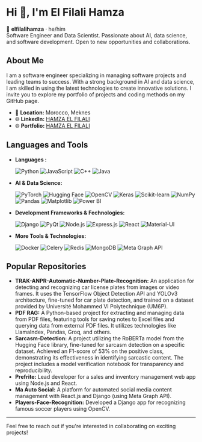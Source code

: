 # Hi 👋, I'm El Filali Hamza

🌟 **elfilalihamza** · he/him  
Software Engineer and Data Scientist. Passionate about AI, data science, and software development. Open to new opportunities and collaborations.

## About Me

I am a software engineer specializing in managing software projects and leading teams to success. With a strong background in AI and data science, I am skilled in using the latest technologies to create innovative solutions. I invite you to explore my portfolio of projects and coding methods on my GitHub page.

- 📍 **Location:** Morocco, Meknes
- 🌐 **LinkedIn:** [HAMZA EL FILALI](https://www.linkedin.com/in/hamza-el-filali-ma)
- 🌐 **Portfolio:** [HAMZA EL FILALI](https://elfilalihamza.netlify.app/)

## Languages and Tools

- **Languages :**

  ![Python](https://img.shields.io/badge/Python-3776AB?style=for-the-badge&logo=python&logoColor=white)
  ![JavaScript](https://img.shields.io/badge/JavaScript-F7DF1E?style=for-the-badge&logo=javascript&logoColor=black)
  ![C++](https://img.shields.io/badge/C%2B%2B-00599C?style=for-the-badge&logo=c%2B%2B&logoColor=white)
  ![Java](https://img.shields.io/badge/Java-007396?style=for-the-badge&logo=java&logoColor=white)
  
- **AI & Data Science:**

  ![PyTorch](https://img.shields.io/badge/PyTorch-EE4C2C?style=for-the-badge&logo=pytorch&logoColor=white)
  ![Hugging Face](https://img.shields.io/badge/Hugging%20Face-FFAE00?style=for-the-badge&logo=huggingface&logoColor=black)
  ![OpenCV](https://img.shields.io/badge/OpenCV-5C3EE8?style=for-the-badge&logo=opencv&logoColor=white)
  ![Keras](https://img.shields.io/badge/Keras-D00000?style=for-the-badge&logo=keras&logoColor=white)
  ![Scikit-learn](https://img.shields.io/badge/Scikit--learn-F7931E?style=for-the-badge&logo=scikit-learn&logoColor=white)
  ![NumPy](https://img.shields.io/badge/NumPy-013243?style=for-the-badge&logo=numpy&logoColor=white)
  ![Pandas](https://img.shields.io/badge/Pandas-150458?style=for-the-badge&logo=pandas&logoColor=white)
  ![Matplotlib](https://img.shields.io/badge/Matplotlib-11557C?style=for-the-badge&logo=matplotlib&logoColor=white)
  ![Power BI](https://img.shields.io/badge/Power%20BI-F2C811?style=for-the-badge&logo=powerbi&logoColor=black)

- **Development Frameworks & Fechnologies:**

  ![Django](https://img.shields.io/badge/Django-092E20?style=for-the-badge&logo=django&logoColor=white)
  ![PyQt](https://img.shields.io/badge/PyQt-41CD52?style=for-the-badge&logo=qt&logoColor=white)
  ![Node.js](https://img.shields.io/badge/Node.js-339933?style=for-the-badge&logo=nodedotjs&logoColor=white)
  ![Express.js](https://img.shields.io/badge/Express.js-000000?style=for-the-badge&logo=express&logoColor=white)
  ![React](https://img.shields.io/badge/React-20232A?style=for-the-badge&logo=react&logoColor=61DAFB)
  ![Material-UI](https://img.shields.io/badge/Material--UI-0081CB?style=for-the-badge&logo=mui&logoColor=white)

- **More Tools & Technologies:**

  ![Docker](https://img.shields.io/badge/Docker-2496ED?style=for-the-badge&logo=docker&logoColor=white)
  ![Celery](https://img.shields.io/badge/Celery-37814A?style=for-the-badge&logo=celery&logoColor=white)
  ![Redis](https://img.shields.io/badge/Redis-DC382D?style=for-the-badge&logo=redis&logoColor=white)
  ![MongoDB](https://img.shields.io/badge/MongoDB-47A248?style=for-the-badge&logo=mongodb&logoColor=white)
  ![Meta Graph API](https://img.shields.io/badge/Meta%20Graph%20API-1877F2?style=for-the-badge&logo=meta&logoColor=white)

  
## Popular Repositories

- **TRAK-ANPR-Automatic-Number-Plate-Recognition:** An application for detecting and recognizing car license plates from images or video frames. 
It uses the TensorFlow Object Detection API and YOLOv3 architecture, fine-tuned for car plate detection, and trained on a dataset provided by Université Mohammed VI Polytechnique (UM6P).
- **PDF RAG:** A Python-based project for extracting and managing data from PDF files, featuring tools for saving notes to Excel files and querying data from external PDF files. It utilizes technologies like LlamaIndex, Pandas, Groq, and others.
- **Sarcasm-Detection:** A project utilizing the RoBERTa model from the Hugging Face library, fine-tuned for sarcasm detection on a specific dataset. Achieved an F1-score of 53% on the positive class, demonstrating its effectiveness in identifying sarcastic content. The project includes a model verification notebook for transparency and reproducibility.
- **Prefrite:** Lead developer for a sales and inventory management web app using Node.js and React.
- **Ma Auto Social:** A platform for automated social media content management with React.js and Django (using Meta Graph API).
- **Players-Face-Recognition:** Developed a Django app for recognizing famous soccer players using OpenCV.

---

Feel free to reach out if you're interested in collaborating on exciting projects!
